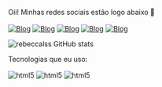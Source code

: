 Oii! Minhas redes sociais estão logo abaixo 🤙
<br>
<br>
[![Blog](https://img.shields.io/badge/Instagram-E4405F?style=for-the-badge&logo=instagram&logoColor=white)](https://www.instagram.com/rebeccals._/)
[![Blog](https://img.shields.io/badge/LinkedIn-0077B5?style=for-the-badge&logo=linkedin&logoColor=white)](https://www.linkedin.com/in/rebecca-lobato-042264262)
[![Blog](https://img.shields.io/badge/TikTok-000000?style=for-the-badge&logo=tiktok&logoColor=white)](https://www.tiktok.com/@rebeccalss?_t=8ePktlgi3Xy&_r=1)
[![Blog](https://img.shields.io/badge/Twitch-9146FF?style=for-the-badge&logo=twitch&logoColor=white)](https://www.twitch.tv/rebeccalss)
[![Blog](https://img.shields.io/badge/YouTube-FF0000?style=for-the-badge&logo=youtube&logoColor=white)](https://www.youtube.com/channel/UCQ6ymqFWjmEEUo05pZCXpcw)

![rebeccalss GitHub stats](https://github-readme-stats.vercel.app/api?username=rebeccalss&show_icons=true&theme=gruvbox)

Tecnologias que eu uso:
<div style="display: incline_block">
  <img align="center" alt="html5" src="https://img.shields.io/badge/HTML5-E34F26?style=for-the-badge&logo=html5&logoColor=white" />
  <img align="center" alt="html5" src="https://img.shields.io/badge/CSS3-1572B6?style=for-the-badge&logo=css3&logoColor=white" />
  <img align="center" alt="html5" src="https://img.shields.io/badge/JavaScript-F7DF1E?style=for-the-badge&logo=javascript&logoColor=black" />
</div>
